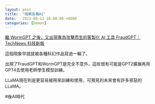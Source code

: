 ```yaml
---
layout: post
title:  "暗網各種AI"
date:   2023-08-12 10:00:00 +0800
categories: [Demon]
---
```


[繼 WormGPT 之後，又出現專為攻擊而生的客製化 AI 工具 FraudGPT｜TechNews 科技新報](https://technews.tw/2023/08/01/new-ai-tool-fraudgpt-emerges-tailored-for-sophisticated-attacks/)

這個現象早就就被各種科幻作品寫過一輪了。

出現了FraudGPT和WormGPT是完全不意外，這些很有可能是GPT2擴展再用GPT4去使用老師學生模型訓練。

LLaMA現在則是更容易被用來訓練和使用，可預見的未來會有許多邪惡的LLaMA。

#後AI時代 